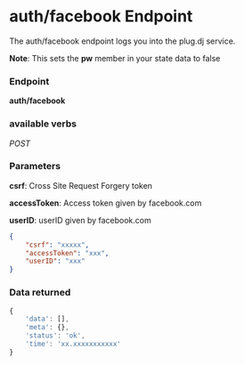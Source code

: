 # auth/facebook Endpoint

The auth/facebook endpoint logs you into the plug.dj service.

**Note**: This sets the **pw** member in your state data to false

### Endpoint

**auth/facebook**

### available verbs

_POST_

### Parameters

**csrf**: Cross Site Request Forgery token

**accessToken**: Access token given by facebook.com

**userID**: userID given by facebook.com

```json
{
    "csrf": "xxxxx",
    "accessToken": "xxx", 
    "userID": "xxx"
}
```

### Data returned

```js
{
    'data': [],
    'meta': {},
    'status': 'ok',
    'time': 'xx.xxxxxxxxxxx'
}
```